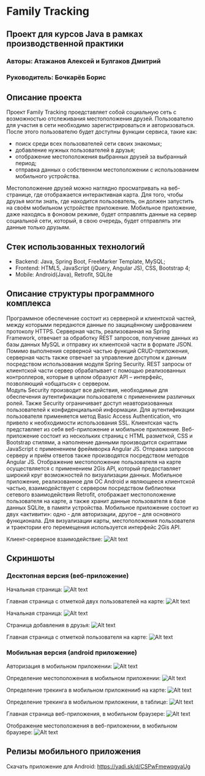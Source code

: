 # Family Tracking
## Проект для курсов Java в рамках производственной практики
### Авторы: Атажанов Алексей и Булгаков Дмитрий
### Руководитель: Бочкарёв Борис

## Описание проекта
Проект Family Tracking проедставляет собой социальную сеть с возможностью отслеживания местоположения друзей. Пользователю для участия в сети необходимо зарегистрироваться и авторизоваться. После этого пользователю будет доступны функции сервиса, такие как:
* поиск среди всех пользователей сети своих знакомых;
* добавление нужных пользователей в друзья;
* отображение местоположения выбранных друзей за выбранный период;
* отправка данных о собственном местоположении с использованием мобильного устройства.

Местоположение друзей можно наглядно просматривать на веб-странице, где отображается интерактивная карта. Для того, чтобы друзья могли знать, где находится пользователь, он должен запустить на своём мобильном устройстве приложение. Мобильное приложение, даже находясь в фоновом режиме, будет отправлять данные на сервер социальной сети, который, в свою очередь, будет отправлять эти данные только друзьям.

## Стек использованных технологий
* Backend: Java, Spring Boot, FreeMarker Template, MySQL;
* Frontend: HTML5, JavaScript (jQuery, Angular JS), CSS, Bootstrap 4; 
* Mobile: Android(Java), Retrofit, SQLite

## Описание структуры программного комплекса
Программное обеспечение состоит из серверной и клиентской частей, между которыми передаются данные по защищённому шифрованием протоколу HTTPS.
Серверная часть, реализованная на Spring Framework, отвечает за обработку REST запросов, получение данных из базы данных MySQL и отправку их клиентской части в формате JSON. Помимо выполнения серверной частью функций CRUD-приложения, серверная часть также отвечает за управление доступом к данным посредством использования модуля Spring Security. 
REST запросы от клиентской части сервер обрабатывает с помощью реализованных контроллеров, которые в целом образуют API – интерфейс, позволяющий «общаться» с сервером.  
Модуль Security производит все действия, необходимые для обеспечения аутентификации пользователя с применением различных ролей. Также Security ограничивает доступ неавторизованных пользователей к конфиденциальной информации. Для аутентификации пользователя применяется метод Basic Access Authentication, что привело к необходимости использования SSL. 
Клиентская часть представляет из себя веб-приложение и мобильное приложение. Веб-приложение состоит из нескольких страниц с HTML разметкой, CSS и Bootstrap стилями, а наполнение данными производится скриптами JavaScript с применением фреймворка Angular JS. Отправка запросов серверу и приём ответов также производятся посредством методов Angular JS. Отображение местоположение пользователя на карте осуществляется с применением 2Gis API, который предоставляет широкий круг возможностей по визуализации данных.
Мобильное приложение, реализованное для ОС Android и являющееся клиентской частью, взаимодействует с сервером посредством библиотеки сетевого взаимодействия Retrofit, отображает местоположение пользователя на карте, а также хранит данные пользователя в базе данных SQLite, в памяти устройства. Мобильное приложение состоит из двух «активити»: одно - для авторизации, другое – для основного функционала. Для визуализации карты, местоположения пользователя и траектории его перемещения используется интерфейс 2Gis API. 

Клиент-серверное взаимодействие:
![Alt text](https://github.com/teamdreamrus/Family-tracking/blob/develop/Documentation/client-server-model.jpg?raw=true "Клиент-серверное взаимодействие")

## Скриншоты
### Десктопная версия (веб-приложение)
Начальная страница:
![Alt text](https://github.com/teamdreamrus/Family-tracking/blob/develop/Documentation/2019-05-23_00-49-31.png?raw=true "Начальная страница")

Главная страница с отметкой двух пользователей на карте:
![Alt text](https://github.com/teamdreamrus/Family-tracking/blob/develop/Documentation/2019-05-23_00-50-32.png?raw=true "Главная страница с отметкой двух пользователей на карте")

Начальная страница:
![Alt text](https://github.com/teamdreamrus/Family-tracking/blob/develop/Documentation/2019-05-23_02-15-11.png?raw=true "Начальная страница")

Страница добавления в друзья:
![Alt text](https://github.com/teamdreamrus/Family-tracking/blob/develop/Documentation/2019-05-23_02-18-01.png?raw=true "Страница добавления в друзья")

Главная страница с отметкой пользователя на карте:
![Alt text](https://github.com/teamdreamrus/Family-tracking/blob/develop/Documentation/2019-05-23_02-18-24.png?raw=true "Главная страница с отметкой пользователя на карте")

### Мобильная версия (android приложение)
Авторизация в мобильном приложении:
![Alt text](https://github.com/teamdreamrus/Family-tracking/blob/develop/Documentation/Screenshot_2019-05-22-23-11-42.png?raw=true "Авторизация в мобильном приложении")

Определение местоположения в мобильном приложении:
![Alt text](https://github.com/teamdreamrus/Family-tracking/blob/develop/Documentation/Screenshot_2019-05-22-23-12-23.png?raw=true "Определение местоположения в мобильном приложении")

Определение трекинга в мобильном приложенииб на карте:
![Alt text](https://github.com/teamdreamrus/Family-tracking/blob/develop/Documentation/Screenshot_2019-05-23-02-38-25.png?raw=true "Определение трекинга в мобильном приложенииб на карте")

Определение трекинга в мобильном приложении, в таблице:
![Alt text](https://github.com/teamdreamrus/Family-tracking/blob/develop/Documentation/Screenshot_2019-05-23-02-38-30.png?raw=true "Определение трекинга в мобильном приложении, в таблице")

Главная страница веб-приложения, в мобильном браузере:
![Alt text](https://github.com/teamdreamrus/Family-tracking/blob/develop/Documentation/Screenshot_2019-05-22-23-14-25.png?raw=true "Главная страница веб-приложения, в мобильном браузере")

Отображение местоположения в веб-приложении, в мобильном браузере:
![Alt text](https://github.com/teamdreamrus/Family-tracking/blob/develop/Documentation/Screenshot_2019-05-23-02-37-04.png?raw=true "Отображение местоположения в веб-приложении, в мобильном браузере")

## Релизы мобильного приложения
Скачать приложение для Android:
https://yadi.sk/d/CSPwFmewqgyaUg
